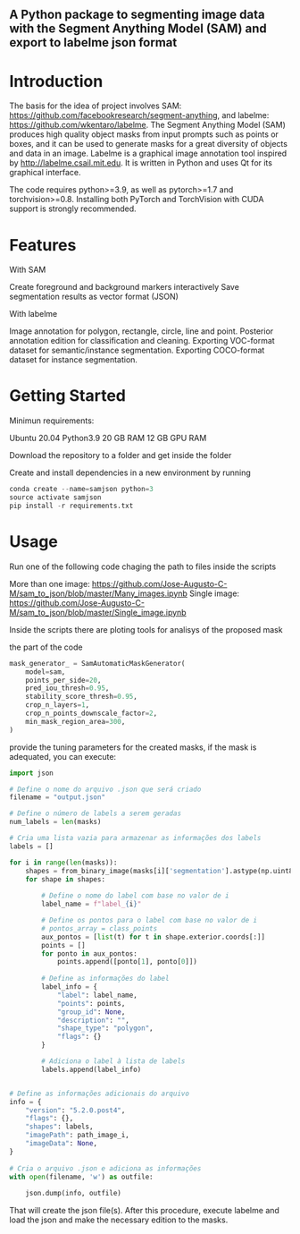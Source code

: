 ## A Python package to segmenting image data with the Segment Anything Model (SAM) and export to labelme json format

# Introduction

The basis for the idea of project involves SAM: https://github.com/facebookresearch/segment-anything, and labelme: https://github.com/wkentaro/labelme. The Segment Anything Model (SAM) produces high quality object masks from input prompts such as points or boxes, and it can be used to generate masks for a great diversity of objects and data in an image. Labelme is a graphical image annotation tool inspired by http://labelme.csail.mit.edu. It is written in Python and uses Qt for its graphical interface.


The code requires python>=3.9, as well as pytorch>=1.7 and torchvision>=0.8. Installing both PyTorch and TorchVision with CUDA support is strongly recommended.

# Features

With SAM

Create foreground and background markers interactively
Save segmentation results as vector format (JSON)

With labelme

Image annotation for polygon, rectangle, circle, line and point. 
Posterior annotation edition for classification and cleaning.
Exporting VOC-format dataset for semantic/instance segmentation.
Exporting COCO-format dataset for instance segmentation.


# Getting Started
Minimun requirements:

Ubuntu 20.04
Python3.9
20 GB RAM
12 GB GPU RAM

Download the repository to a folder and get inside the folder

Create and install dependencies in a new environment by running

```python
conda create --name=samjson python=3
source activate samjson
pip install -r requirements.txt
```

# Usage

Run one of the following code chaging the path to files inside the scripts

More than one image: https://github.com/Jose-Augusto-C-M/sam_to_json/blob/master/Many_images.ipynb
Single image: https://github.com/Jose-Augusto-C-M/sam_to_json/blob/master/Single_image.ipynb

Inside the scripts there are ploting tools for analisys of the proposed mask

the part of the code 

```python
mask_generator_ = SamAutomaticMaskGenerator(
    model=sam,
    points_per_side=20,
    pred_iou_thresh=0.95,     
    stability_score_thresh=0.95,
    crop_n_layers=1,
    crop_n_points_downscale_factor=2,
    min_mask_region_area=300,  
)
```
provide the tuning parameters for the created masks, if the mask is adequated, you can execute:

```python
import json

# Define o nome do arquivo .json que será criado
filename = "output.json"

# Define o número de labels a serem geradas
num_labels = len(masks)

# Cria uma lista vazia para armazenar as informações dos labels
labels = []

for i in range(len(masks)):
    shapes = from_binary_image(masks[i]['segmentation'].astype(np.uint8), simplify_tolerance=2)
    for shape in shapes:
                
        # Define o nome do label com base no valor de i
        label_name = f"label_{i}"

        # Define os pontos para o label com base no valor de i
        # pontos_array = class_points
        aux_pontos = [list(t) for t in shape.exterior.coords[:]]
        points = []
        for ponto in aux_pontos:
            points.append([ponto[1], ponto[0]])
        
        # Define as informações do label
        label_info = {
            "label": label_name,
            "points": points,
            "group_id": None,
            "description": "",
            "shape_type": "polygon",
            "flags": {}
        }

        # Adiciona o label à lista de labels
        labels.append(label_info)


# Define as informações adicionais do arquivo
info = {
    "version": "5.2.0.post4",
    "flags": {},
    "shapes": labels,
    "imagePath": path_image_i,
    "imageData": None,
}
        
# Cria o arquivo .json e adiciona as informações
with open(filename, 'w') as outfile:
    
    json.dump(info, outfile)
```

That will create the json file(s). After this procedure, execute labelme and load the json and make the necessary edition to the masks.






